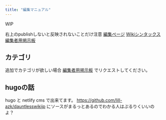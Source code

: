 ```yaml
---
title: "編集マニュアル"
---
```


WIP

右上のpublishしないと反映されないことだけ注意
[編集ページ](/admin)
[Wikiシンタックス](/readonly/syntax)
[編集者用掲示板](/readonly/編集者用掲示板)

## カテゴリ
追加でカテゴリが欲しい場合 [編集者用掲示板](/readonly/編集者用掲示板) でリクエストしてください。

## hugoの話
hugo と netlify cms で出来てます。
<https://github.com/lill-azk/dauntlesswikijp> にソースがまるっとあるのでわかる人はぷるりくいいのよ？

